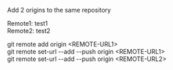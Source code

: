 Add 2 origins to the same repository  

Remote1: test1  
Remote2: test2  
  
git remote add origin \<REMOTE-URL1\>  
git remote set-url --add --push origin \<REMOTE-URL1\>  
git remote set-url --add --push origin \<REMOTE-URL2\>  

